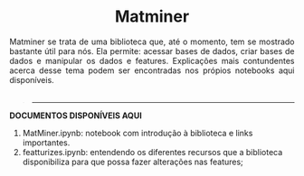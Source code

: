 <h1 align="center"> Matminer </h1>

<div align="justify">Matminer se trata de uma biblioteca que, até o momento, tem se mostrado bastante útil para nós. Ela permite: acessar bases de dados, criar bases de dados e manipular os dados e features. Explicações mais contundentes acerca desse tema podem ser encontradas nos própios notebooks aqui disponíveis.</div>
<br>

> <hr>

**DOCUMENTOS DISPONÍVEIS AQUI**
1. MatMiner.ipynb: notebook com introdução à biblioteca e links importantes.
2. featturizes.ipynb: entendendo os diferentes recursos que a biblioteca disponibiliza para que possa fazer alterações nas features;
